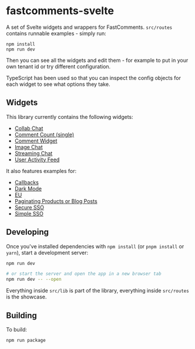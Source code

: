 # fastcomments-svelte

A set of Svelte widgets and wrappers for FastComments. `src/routes` contains runnable examples - simply run:

    npm install
    npm run dev

Then you can see all the widgets and edit them - for example to put in your own tenant id or try different configuration.

TypeScript has been used so that you can inspect the config objects for each widget to see what options they take. 

## Widgets

This library currently contains the following widgets:

- [Collab Chat](./src/lib/CollabChatWidget.svelte)
- [Comment Count (single)](./src/lib/CommentCountWidget.svelte)
- [Comment Widget](./src/lib/CommentWidget.svelte)
- [Image Chat](./src/lib/ImageChatWidget.svelte)
- [Streaming Chat](./src/lib/StreamingChatWidget.svelte)
- [User Activity Feed](./src/lib/UserActivityFeedWidget.svelte)

It also features examples for:

- [Callbacks](./src/routes/callbacks-example/+page.svelte)
- [Dark Mode](./src/routes/dark-mode-example/+page.svelte)
- [EU](./src/routes/eu-example/+page.svelte)
- [Paginating Products or Blog Posts](./src/routes/paginated-example/+page.svelte)
- [Secure SSO](./src/routes/secure-sso-example/+page.svelte)
- [Simple SSO](./src/routes/simple-sso-example/+page.svelte)

## Developing

Once you've installed dependencies with `npm install` (or `pnpm install` or `yarn`), start a development server:

```bash
npm run dev

# or start the server and open the app in a new browser tab
npm run dev -- --open
```

Everything inside `src/lib` is part of the library, everything inside `src/routes` is the showcase.

## Building

To build:

```bash
npm run package
```
